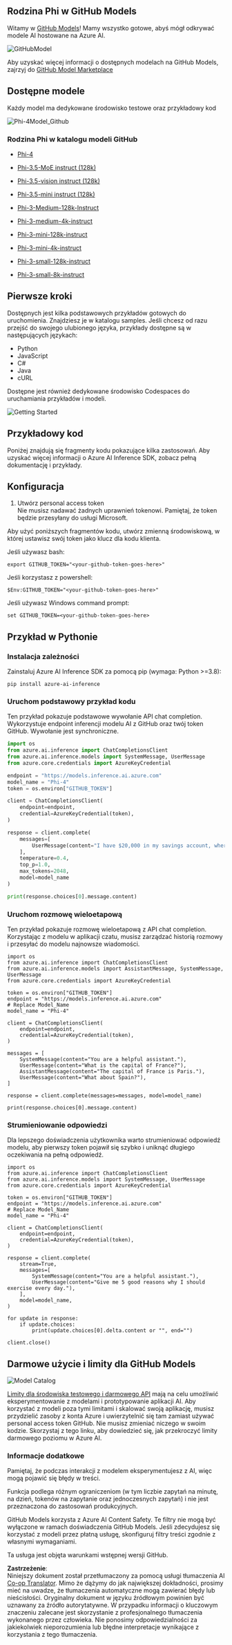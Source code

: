 <!--
CO_OP_TRANSLATOR_METADATA:
{
  "original_hash": "fb67a08b9fc911a10ed58081fadef416",
  "translation_date": "2025-07-16T19:00:41+00:00",
  "source_file": "md/01.Introduction/02/02.GitHubModel.md",
  "language_code": "pl"
}
-->
## Rodzina Phi w GitHub Models

Witamy w [GitHub Models](https://github.com/marketplace/models)! Mamy wszystko gotowe, abyś mógł odkrywać modele AI hostowane na Azure AI.

![GitHubModel](../../../../../translated_images/GitHub_ModelCatalog.aa43c51c36454747ca1cc1ffa799db02cc66b4fb7e8495311701adb072442df8.pl.png)

Aby uzyskać więcej informacji o dostępnych modelach na GitHub Models, zajrzyj do [GitHub Model Marketplace](https://github.com/marketplace/models)

## Dostępne modele

Każdy model ma dedykowane środowisko testowe oraz przykładowy kod

![Phi-4Model_Github](../../../../../translated_images/GitHub_ModelPlay.cf6a9f1106e048535478f17ed0078551c3959884e4083eb62a895bb089dd831c.pl.png)

### Rodzina Phi w katalogu modeli GitHub

- [Phi-4](https://github.com/marketplace/models/azureml/Phi-4)

- [Phi-3.5-MoE instruct (128k)](https://github.com/marketplace/models/azureml/Phi-3-5-MoE-instruct)

- [Phi-3.5-vision instruct (128k)](https://github.com/marketplace/models/azureml/Phi-3-5-vision-instruct)

- [Phi-3.5-mini instruct (128k)](https://github.com/marketplace/models/azureml/Phi-3-5-mini-instruct)

- [Phi-3-Medium-128k-Instruct](https://github.com/marketplace/models/azureml/Phi-3-medium-128k-instruct)

- [Phi-3-medium-4k-instruct](https://github.com/marketplace/models/azureml/Phi-3-medium-4k-instruct)

- [Phi-3-mini-128k-instruct](https://github.com/marketplace/models/azureml/Phi-3-mini-128k-instruct)

- [Phi-3-mini-4k-instruct](https://github.com/marketplace/models/azureml/Phi-3-mini-4k-instruct)

- [Phi-3-small-128k-instruct](https://github.com/marketplace/models/azureml/Phi-3-small-128k-instruct)

- [Phi-3-small-8k-instruct](https://github.com/marketplace/models/azureml/Phi-3-small-8k-instruct)

## Pierwsze kroki

Dostępnych jest kilka podstawowych przykładów gotowych do uruchomienia. Znajdziesz je w katalogu samples. Jeśli chcesz od razu przejść do swojego ulubionego języka, przykłady dostępne są w następujących językach:

- Python
- JavaScript
- C#
- Java
- cURL

Dostępne jest również dedykowane środowisko Codespaces do uruchamiania przykładów i modeli.

![Getting Started](../../../../../translated_images/GitHub_ModelGetStarted.150220a802da6fb67944ad93c1a4c7b8a9811e43d77879a149ecf54c02928c6b.pl.png)

## Przykładowy kod

Poniżej znajdują się fragmenty kodu pokazujące kilka zastosowań. Aby uzyskać więcej informacji o Azure AI Inference SDK, zobacz pełną dokumentację i przykłady.

## Konfiguracja

1. Utwórz personal access token  
Nie musisz nadawać żadnych uprawnień tokenowi. Pamiętaj, że token będzie przesyłany do usługi Microsoft.

Aby użyć poniższych fragmentów kodu, utwórz zmienną środowiskową, w której ustawisz swój token jako klucz dla kodu klienta.

Jeśli używasz bash:  
```
export GITHUB_TOKEN="<your-github-token-goes-here>"
```  
Jeśli korzystasz z powershell:  

```
$Env:GITHUB_TOKEN="<your-github-token-goes-here>"
```  

Jeśli używasz Windows command prompt:  

```
set GITHUB_TOKEN=<your-github-token-goes-here>
```  

## Przykład w Pythonie

### Instalacja zależności  
Zainstaluj Azure AI Inference SDK za pomocą pip (wymaga: Python >=3.8):

```
pip install azure-ai-inference
```  
### Uruchom podstawowy przykład kodu

Ten przykład pokazuje podstawowe wywołanie API chat completion. Wykorzystuje endpoint inferencji modelu AI z GitHub oraz twój token GitHub. Wywołanie jest synchroniczne.

```python
import os
from azure.ai.inference import ChatCompletionsClient
from azure.ai.inference.models import SystemMessage, UserMessage
from azure.core.credentials import AzureKeyCredential

endpoint = "https://models.inference.ai.azure.com"
model_name = "Phi-4"
token = os.environ["GITHUB_TOKEN"]

client = ChatCompletionsClient(
    endpoint=endpoint,
    credential=AzureKeyCredential(token),
)

response = client.complete(
    messages=[
        UserMessage(content="I have $20,000 in my savings account, where I receive a 4% profit per year and payments twice a year. Can you please tell me how long it will take for me to become a millionaire? Also, can you please explain the math step by step as if you were explaining it to an uneducated person?"),
    ],
    temperature=0.4,
    top_p=1.0,
    max_tokens=2048,
    model=model_name
)

print(response.choices[0].message.content)
```

### Uruchom rozmowę wieloetapową

Ten przykład pokazuje rozmowę wieloetapową z API chat completion. Korzystając z modelu w aplikacji czatu, musisz zarządzać historią rozmowy i przesyłać do modelu najnowsze wiadomości.

```
import os
from azure.ai.inference import ChatCompletionsClient
from azure.ai.inference.models import AssistantMessage, SystemMessage, UserMessage
from azure.core.credentials import AzureKeyCredential

token = os.environ["GITHUB_TOKEN"]
endpoint = "https://models.inference.ai.azure.com"
# Replace Model_Name
model_name = "Phi-4"

client = ChatCompletionsClient(
    endpoint=endpoint,
    credential=AzureKeyCredential(token),
)

messages = [
    SystemMessage(content="You are a helpful assistant."),
    UserMessage(content="What is the capital of France?"),
    AssistantMessage(content="The capital of France is Paris."),
    UserMessage(content="What about Spain?"),
]

response = client.complete(messages=messages, model=model_name)

print(response.choices[0].message.content)
```

### Strumieniowanie odpowiedzi

Dla lepszego doświadczenia użytkownika warto strumieniować odpowiedź modelu, aby pierwszy token pojawił się szybko i uniknąć długiego oczekiwania na pełną odpowiedź.

```
import os
from azure.ai.inference import ChatCompletionsClient
from azure.ai.inference.models import SystemMessage, UserMessage
from azure.core.credentials import AzureKeyCredential

token = os.environ["GITHUB_TOKEN"]
endpoint = "https://models.inference.ai.azure.com"
# Replace Model_Name
model_name = "Phi-4"

client = ChatCompletionsClient(
    endpoint=endpoint,
    credential=AzureKeyCredential(token),
)

response = client.complete(
    stream=True,
    messages=[
        SystemMessage(content="You are a helpful assistant."),
        UserMessage(content="Give me 5 good reasons why I should exercise every day."),
    ],
    model=model_name,
)

for update in response:
    if update.choices:
        print(update.choices[0].delta.content or "", end="")

client.close()
```

## Darmowe użycie i limity dla GitHub Models

![Model Catalog](../../../../../translated_images/GitHub_Model.ca6c125cb3117d0ea7c2e204b066ee4619858d28e7b1a419c262443c5e9a2d5b.pl.png)

[Limity dla środowiska testowego i darmowego API](https://docs.github.com/en/github-models/prototyping-with-ai-models#rate-limits) mają na celu umożliwić eksperymentowanie z modelami i prototypowanie aplikacji AI. Aby korzystać z modeli poza tymi limitami i skalować swoją aplikację, musisz przydzielić zasoby z konta Azure i uwierzytelnić się tam zamiast używać personal access token GitHub. Nie musisz zmieniać niczego w swoim kodzie. Skorzystaj z tego linku, aby dowiedzieć się, jak przekroczyć limity darmowego poziomu w Azure AI.

### Informacje dodatkowe

Pamiętaj, że podczas interakcji z modelem eksperymentujesz z AI, więc mogą pojawić się błędy w treści.

Funkcja podlega różnym ograniczeniom (w tym liczbie zapytań na minutę, na dzień, tokenów na zapytanie oraz jednoczesnych zapytań) i nie jest przeznaczona do zastosowań produkcyjnych.

GitHub Models korzysta z Azure AI Content Safety. Te filtry nie mogą być wyłączone w ramach doświadczenia GitHub Models. Jeśli zdecydujesz się korzystać z modeli przez płatną usługę, skonfiguruj filtry treści zgodnie z własnymi wymaganiami.

Ta usługa jest objęta warunkami wstępnej wersji GitHub.

**Zastrzeżenie**:  
Niniejszy dokument został przetłumaczony za pomocą usługi tłumaczenia AI [Co-op Translator](https://github.com/Azure/co-op-translator). Mimo że dążymy do jak największej dokładności, prosimy mieć na uwadze, że tłumaczenia automatyczne mogą zawierać błędy lub nieścisłości. Oryginalny dokument w języku źródłowym powinien być uznawany za źródło autorytatywne. W przypadku informacji o kluczowym znaczeniu zalecane jest skorzystanie z profesjonalnego tłumaczenia wykonanego przez człowieka. Nie ponosimy odpowiedzialności za jakiekolwiek nieporozumienia lub błędne interpretacje wynikające z korzystania z tego tłumaczenia.